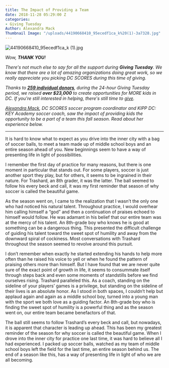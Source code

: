 ```yaml
---
title: The Impact of Providing a Team
date: 2018-11-28 05:29:00 Z
categories:
- Giving Tuesday
Author: Alexandra Mack
Thumbnail Image: "/uploads/44190668410_95ecedf1ca_k%20(1)-3a7328.jpg"
---
```


![44190668410_95ecedf1ca_k (1).jpg](/uploads/44190668410_95ecedf1ca_k%20(1).jpg)

*Wow, **THANK YOU**!*

*There's not much else to say for all the support during **Giving Tuesday**. We know that there are a lot of amazing organizations doing great work, so we really appreciate you picking DC SCORES during this time of giving.*

*Thanks to **[259 individual donors](http://bit.ly/DCSthankyou18)**, during the 24-hour Giving Tuesday period, we raised **over $23,000** to create opportunities for MORE kids in DC. If you're still interested in helping, there's still time to [give](http://bit.ly/DCSgivingtuesday).*

*[Alexandra Mack](https://www.dcscores.org/about-us/leadership/alexandra-mack), DC SCORES soccer program coordinator and KIPP DC: KEY Academy soccer coach, saw the impact of providing kids the opportunity to be a part of a team this fall season. Read about her experience below.*

---

It is hard to know what to expect as you drive into the inner city with a bag of soccer balls, to meet a team made up of middle school boys and an entire season ahead of you. New beginnings seem to have a way of presenting life in light of possibilities.

I remember the first day of practice for many reasons, but there is one moment in particular that stands out. For some players, soccer is just another sport they play, but for others, it seems to be ingrained in their nature. For Trashard, an 8th grader, it was the latter. The ball seemed to follow his every beck and call, it was my first reminder that season of why soccer is called the beautiful game.

As the season went on, I came to the realization that I wasn’t the only one who had noticed his natural talent. Throughout practice, I would overhear him calling himself a “god” and then a continuation of praises echoed to himself would follow. He was adamant in his belief that our entire team was at the mercy of his talent. An 8th-grade boy who knows he is good at something can be a dangerous thing. This presented the difficult challenge of guiding his talent toward the sweet spot of humility and away from the downward spiral of cockiness. Most conversations with Trashard throughout the season seemed to revolve around this pursuit.

I don’t remember when exactly he started extending his hands to help more often than he raised his voice to yell or when he found the pattern of praising others more than himself. But I have found that we are never quite sure of the exact point of growth in life, it seems to consummate itself through steps back and even some moments of standstills before we find ourselves rising. Trashard paralleled this. As a coach, standing on the sideline of your players’ games is a privilege, but standing on the sideline of their lives is an absolute honor. As I stood in both spaces,  I couldn’t help but applaud again and again as a middle school boy, turned into a young man with the sport we both love as a guiding factor. An 8th-grade boy who is finding the sweet spot of humility is a powerful thing and as the season went on, our entire team became benefactors of that.

The ball still seems to follow Trashard’s every beck and call, but nowadays, it is apparent that character is leading up ahead. This has been my greatest reminder of the season for why soccer is called the beautiful game. When I drove into the inner city for practice one last time, it was hard to believe all I had experienced. I packed up soccer balls, watched as my team of middle school boys left the field for the last time, an entire season behind us. The end of a season like this, has a way of presenting life in light of who we are all becoming.